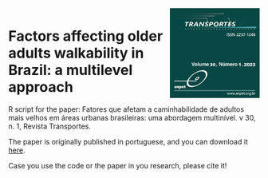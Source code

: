 <img align="right" src="cover_transportes.jpg" width="180">

# Factors affecting older adults walkability in Brazil: a multilevel approach
R script for the paper: Fatores que afetam a caminhabilidade de adultos mais velhos em áreas urbanas brasileiras: uma abordagem multinível. v 30, n. 1, Revista Transportes.

The paper is originally published in portuguese, and you can download it [here](https://www.revistatransportes.org.br/anpet/article/view/2657/973).

Case you use the code or the paper in you research, please cite it!
